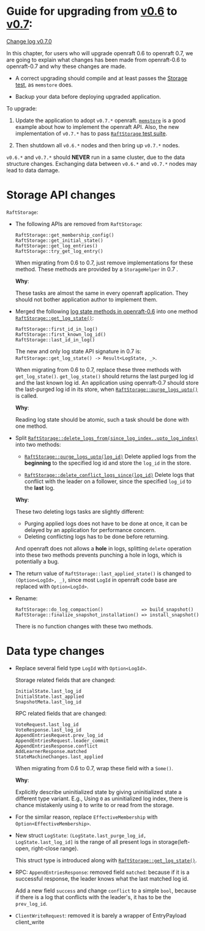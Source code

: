 # Guide for upgrading from [v0.6](https://github.com/datafuselabs/openraft/tree/v0.6.8) to [v0.7](https://github.com/datafuselabs/openraft/tree/v0.7.0):

[Change log v0.7.0](https://github.com/datafuselabs/openraft/blob/release-0.7/change-log.md#v070)

In this chapter, for users who will upgrade openraft 0.6 to openraft 0.7,
we are going to explain what changes has been made from openraft-0.6 to
openraft-0.7 and why these changes are made.

- A correct upgrading should compile and at least passes the [Storage test](https://github.com/datafuselabs/openraft/blob/release-0.7/memstore/src/test.rs), as `memstore` does.

- Backup your data before deploying upgraded application.

To upgrade:

1. Update the application to adopt `v0.7.*` openraft.
   [`memstore`](https://github.com/datafuselabs/openraft/blob/release-0.7/memstore/src/lib.rs) is a good example about how to implement the openraft API.
   Also, the new implementation of `v0.7.*` has to pass [`RaftStorage` test suite](https://github.com/datafuselabs/openraft/blob/0355a6050e7cf6ecba83fe7c0f00abeeec3e3b15/memstore/src/test.rs#L26-L29).

2. Then shutdown all `v0.6.*` nodes and then bring up `v0.7.*` nodes.

`v0.6.*` and `v0.7.*` should **NEVER** run in a same cluster, due to the data structure changes.
Exchanging data between `v0.6.*` and `v0.7.*` nodes may lead to data damage.


# Storage API changes

`RaftStorage`:

- The following APIs are removed from `RaftStorage`:

    ```
    RaftStorage::get_membership_config()
    RaftStorage::get_initial_state()
    RaftStorage::get_log_entries()
    RaftStorage::try_get_log_entry()
    ```

  When migrating from 0.6 to 0.7, just remove implementations for these
  method. These methods are provided by a `StorageHelper` in 0.7 .

  **Why**:

  These tasks are almost the same in every openraft application.
  They should not bother application author to implement them.



- Merged the following
  [log state methods in openraft-0.6](https://github.com/datafuselabs/openraft/blob/ad2edf28232510aed79fad5b1dc8778a019fef2d/memstore/src/lib.rs#L298-L319) into one method [`RaftStorage::get_log_state()`](https://github.com/datafuselabs/openraft/blob/9b65015f55c5fe3c2a16b48a23d8d1a6c01787af/memstore/src/lib.rs#L161-L176):
    ```
    RaftStorage::first_id_in_log()
    RaftStorage::first_known_log_id()
    RaftStorage::last_id_in_log()
    ```

  The new and only log state API signature in 0.7 is: `RaftStorage::get_log_state() -> Result<LogState, _>`.

  When migrating from 0.6 to 0.7, replace these three methods with `get_log_state()`.
  `get_log_state()` should returns the last purged log id and the last known
  log id. An application using openraft-0.7 should store the last-purged log id in its store,
  when [`RaftStorage::purge_logs_upto()`](https://github.com/datafuselabs/openraft/blob/9b65015f55c5fe3c2a16b48a23d8d1a6c01787af/memstore/src/lib.rs#L200-L219) is called.

  **Why**:

  Reading log state should be atomic, such a task should be done with
  one method.


- Split [`RaftStorage::delete_logs_from(since_log_index..upto_log_index)`](https://github.com/datafuselabs/openraft/blob/ad2edf28232510aed79fad5b1dc8778a019fef2d/memstore/src/lib.rs#L327-L343) into two methods:

    - [`RaftStorage::purge_logs_upto(log_id)`](https://github.com/datafuselabs/openraft/blob/9b65015f55c5fe3c2a16b48a23d8d1a6c01787af/memstore/src/lib.rs#L200-L219)
      Delete applied logs from the **beginning** to the specified log id and store
      the `log_id` in the store.

    - [`RaftStorage::delete_conflict_logs_since(log_id)`](https://github.com/datafuselabs/openraft/blob/9b65015f55c5fe3c2a16b48a23d8d1a6c01787af/memstore/src/lib.rs#L184-L197)
      Delete logs that conflict with the leader on a follower, since the
      specified `log_id` to the **last** log.

  **Why**:

  These two deleting logs tasks are slightly different:
    - Purging applied logs does not have to be done at once, it can be delayed by an application for performance concern.
    - Deleting conflicting logs has to be done before returning.

  And openraft does not allows a **hole** in logs, splitting `delete`
  operation into these two methods prevents punching a hole in logs,
  which is potentially a bug.


- The return value of `RaftStorage::last_applied_state()` is changed to `(Option<LogId>, _)`,
  since most `LogId` in openraft code base are replaced with `Option<LogId>`.

- Rename:

    ```
    RaftStorage::do_log_compaction()              => build_snapshot()
    RaftStorage::finalize_snapshot_installation() => install_snapshot()
    ```

  There is no function changes with these two methods.



# Data type changes

- Replace several field type `LogId` with `Option<LogId>`.

  Storage related fields that are changed:

    ```
    InitialState.last_log_id
    InitialState.last_applied
    SnapshotMeta.last_log_id
    ```

  RPC related fields that are changed:

    ```
    VoteRequest.last_log_id
    VoteResponse.last_log_id
    AppendEntriesRequest.prev_log_id
    AppendEntriesRequest.leader_commit
    AppendEntriesResponse.conflict
    AddLearnerResponse.matched
    StateMachineChanges.last_applied
    ```


    When migrating from 0.6 to 0.7, wrap these field with a `Some()`.

    **Why**:

    Explicitly describe uninitialized state by giving uninitialized state a
    different type variant.
    E.g., Using `0` as uninitialized log index, there is chance mistakenly using
    `0` to write to or read from the storage.


- For the similar reason, replace `EffectiveMembership` with
  `Option<EffectiveMembership>`.


- New struct `LogState`: `(LogState.last_purge_log_id, LogState.last_log_id]` is
  the range of all present logs in storage(left-open, right-close range).

  This struct type is introduced along with [`RaftStorage::get_log_state()`](https://github.com/datafuselabs/openraft/blob/9b65015f55c5fe3c2a16b48a23d8d1a6c01787af/memstore/src/lib.rs#L161-L176).


- RPC:
  `AppendEntriesResponse`: removed field `matched`: because if it is a
  successful response, the leader knows what the last matched log id.

  Add a new field `success` and change `conflict` to a simple `bool`, because
  if there is a log that conflicts with the leader's, it has to be the
  `prev_log_id`.

- `ClientWriteRequest`: removed it is barely a wrapper of EntryPayload
  client_write

